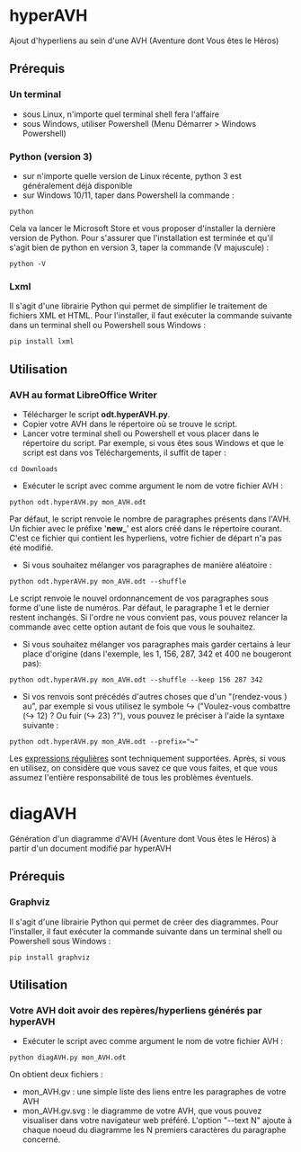 # hyperAVH
Ajout d'hyperliens au sein d'une AVH (Aventure dont Vous êtes le Héros)
## Prérequis
### Un terminal
- sous Linux, n'importe quel terminal shell fera l'affaire
- sous Windows, utiliser Powershell (Menu Démarrer > Windows Powershell)
### Python (version 3)
- sur n'importe quelle version de Linux récente, python 3 est généralement déjà disponible
- sur Windows 10/11, taper dans Powershell la commande :
```
python
```
Cela va lancer le Microsoft Store et vous proposer d'installer la dernière version de Python. Pour s'assurer que l'installation est terminée et qu'il s'agit bien de python en version 3, taper la commande (V majuscule) :
```
python -V
```
### Lxml
Il s'agit d'une librairie Python qui permet de simplifier le traitement de fichiers XML et HTML.
Pour l'installer, il faut exécuter la commande suivante dans un terminal shell ou Powershell sous Windows :
```
pip install lxml
```
## Utilisation
### AVH au format LibreOffice Writer
- Télécharger le script **odt.hyperAVH.py**.
- Copier votre AVH dans le répertoire où se trouve le script.
- Lancer votre terminal shell ou Powershell et vous placer dans le répertoire du script. Par exemple, si vous êtes sous Windows et que le script est dans vos Téléchargements, il suffit de taper :
```
cd Downloads
```
- Exécuter le script avec comme argument le nom de votre fichier AVH :
```
python odt.hyperAVH.py mon_AVH.odt
```
Par défaut, le script renvoie le nombre de paragraphes présents dans l'AVH.
Un fichier avec le préfixe '**new_**' est alors créé dans le répertoire courant. C'est ce fichier qui contient les hyperliens, votre fichier de départ n'a pas été modifié.

- Si vous souhaitez mélanger vos paragraphes de manière aléatoire :
```
python odt.hyperAVH.py mon_AVH.odt --shuffle
```
Le script renvoie le nouvel ordonnancement de vos paragraphes sous forme d'une liste de numéros. Par défaut, le paragraphe 1 et le dernier restent inchangés. Si l'ordre ne vous convient pas, vous pouvez relancer la commande avec cette option autant de fois que vous le souhaitez.

- Si vous souhaitez mélanger vos paragraphes mais garder certains à leur place d'origine (dans l'exemple, les 1, 156, 287, 342 et 400 ne bougeront pas):
```
python odt.hyperAVH.py mon_AVH.odt --shuffle --keep 156 287 342
```

- Si vos renvois sont précédés d'autres choses que d'un "(rendez-vous ) au", par exemple si vous utilisez le symbole ↪ ("Voulez-vous combattre (↪ 12) ? Ou fuir (↪ 23) ?"), vous pouvez le préciser à l'aide la syntaxe suivante :
```
python odt.hyperAVH.py mon_AVH.odt --prefix="↪"
```
Les [expressions régulières](https://fr.wikipedia.org/wiki/Expression_r%C3%A9guli%C3%A8re) sont techniquement supportées. Après, si vous en utilisez, on considère que vous savez ce que vous faites, et que vous assumez l'entière responsabilité de tous les problèmes éventuels.

# diagAVH
Génération d'un diagramme d'AVH (Aventure dont Vous êtes le Héros) à partir d'un document modifié par hyperAVH
## Prérequis
### Graphviz
Il s'agit d'une librairie Python qui permet de créer des diagrammes.
Pour l'installer, il faut exécuter la commande suivante dans un terminal shell ou Powershell sous Windows :
```
pip install graphviz
```
## Utilisation
### Votre AVH doit avoir des repères/hyperliens générés par hyperAVH
- Exécuter le script avec comme argument le nom de votre fichier AVH :
```
python diagAVH.py mon_AVH.odt
```
On obtient deux fichiers :
- mon_AVH.gv : une simple liste des liens entre les paragraphes de votre AVH
- mon_AVH.gv.svg : le diagramme de votre AVH, que vous pouvez visualiser dans votre navigateur web préféré.
L'option "--text N" ajoute à chaque noeud du diagramme les N premiers caractères du paragraphe concerné.
